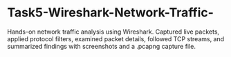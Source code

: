# Task5-Wireshark-Network-Traffic-
Hands-on network traffic analysis using Wireshark. Captured live packets, applied protocol filters, examined packet details, followed TCP streams, and summarized findings with screenshots and a .pcapng capture file.
